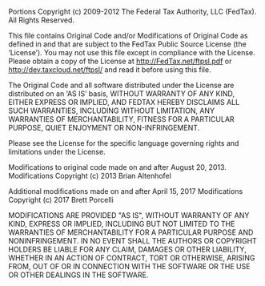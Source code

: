 Portions Copyright (c) 2009-2012 The Federal Tax Authority, LLC (FedTax). All Rights Reserved.

This file contains Original Code and/or Modifications of Original Code as defined
in and that are subject to the FedTax Public Source License (the ‘License’). You
may not use this file except in compliance with the License. Please obtain a copy
of the License at http://FedTax.net/ftpsl.pdf or http://dev.taxcloud.net/ftpsl/
and read it before using this file.

The Original Code and all software distributed under the License are distributed
on an ‘AS IS’ basis, WITHOUT WARRANTY OF ANY KIND, EITHER EXPRESS OR IMPLIED, AND
FEDTAX  HEREBY DISCLAIMS ALL SUCH WARRANTIES, INCLUDING WITHOUT LIMITATION, ANY
WARRANTIES OF MERCHANTABILITY, FITNESS FOR A PARTICULAR PURPOSE, QUIET ENJOYMENT
OR NON-INFRINGEMENT.

Please see the License for the specific language governing rights and limitations
under the License.



Modifications to original code made on and after August 20, 2013.
Modifications Copyright (c) 2013 Brian Altenhofel

Additional modifications made on and after April 15, 2017
Modifications Copyright (c) 2017 Brett Porcelli

MODIFICATIONS ARE PROVIDED "AS IS", WITHOUT WARRANTY OF ANY KIND, EXPRESS OR
IMPLIED, INCLUDING BUT NOT LIMITED TO THE WARRANTIES OF MERCHANTABILITY FOR A
PARTICULAR PURPOSE AND NONINFRINGEMENT. IN NO EVENT SHALL THE AUTHORS OR
COPYRIGHT HOLDERS BE LIABLE FOR ANY CLAIM, DAMAGES OR OTHER LIABILITY, WHETHER
IN AN ACTION OF CONTRACT, TORT OR OTHERWISE, ARISING FROM, OUT OF OR IN
CONNECTION WITH THE SOFTWARE OR THE USE OR OTHER DEALINGS IN THE SOFTWARE.
